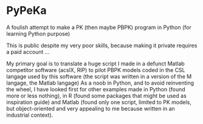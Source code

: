# PyPeKa
A foulish attempt to make a PK (then maybe PBPK) program in Python (for learning Python purpose)

This is public despite my very poor skills, because making it private requires a paid account ...

My primary goal is to translate a huge script I made in a defunct Matlab competitor software (acslX, RIP) to pilot PBPK models coded in the CSL langage used by this software (the script was written in a version of the M langage, the Matlab langage)
As a noob in Python, and to avoid reinventing the wheel, I have looked first for other examples made in Python (found more or less nothing), in R (found some packages that might be used as inspiration guide) and Matlab (found only one script, limited to PK models, but object-oriented and very appealing to me because written in an industrial context).

